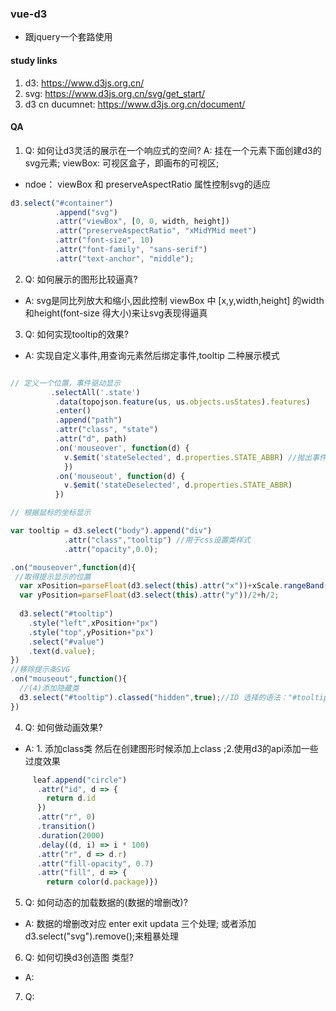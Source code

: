 ### vue-d3
- 跟jquery一个套路使用

#### study links
1. d3:  https://www.d3js.org.cn/
2. svg: https://www.d3js.org.cn/svg/get_start/
3. d3 cn ducumnet: https://www.d3js.org.cn/document/

#### QA
1. Q: 如何让d3灵活的展示在一个响应式的空间?
A: 挂在一个元素下面创建d3的svg元素; viewBox: 可视区盒子，即画布的可视区; 
- ndoe： viewBox 和 preserveAspectRatio 属性控制svg的适应
```js
d3.select("#container")
          .append("svg")
          .attr("viewBox", [0, 0, width, height])
          .attr("preserveAspectRatio", "xMidYMid meet")
          .attr("font-size", 10)
          .attr("font-family", "sans-serif")
          .attr("text-anchor", "middle");
```

2. Q: 如何展示的图形比较逼真?
- A: svg是同比列放大和缩小,因此控制 viewBox 中 [x,y,width,height] 的width 和height(font-size 得大小)来让svg表现得逼真

3. Q: 如何实现tooltip的效果?
- A:  实现自定义事件,用查询元素然后绑定事件,tooltip 二种展示模式
```js

// 定义一个位置，事件驱动显示
         .selectAll('.state')
          .data(topojson.feature(us, us.objects.usStates).features)
          .enter()
          .append("path")
          .attr("class", "state")
          .attr("d", path)
          .on('mouseover', function(d) {
            v.$emit('stateSelected', d.properties.STATE_ABBR) //抛出事件
      		})
          .on('mouseout', function(d) {
            v.$emit('stateDeselected', d.properties.STATE_ABBR)
          })

// 根据鼠标的坐标显示

var tooltip = d3.select("body").append("div")
            .attr("class","tooltip") //用于css设置类样式
            .attr("opacity",0.0);

.on("mouseover",function(d){
 //取得提示显示的位置
  var xPosition=parseFloat(d3.select(this).attr("x"))+xScale.rangeBand()/2;
  var yPosition=parseFloat(d3.select(this).attr("y"))/2+h/2;
 
  d3.select("#tooltip")
    .style("left",xPosition+"px")
    .style("top",yPosition+"px")
    .select("#value")
    .text(d.value);
})
//移除提示条SVG
.on("mouseout",function(){
  //(4)添加隐藏类
  d3.select("#tooltip").classed("hidden",true);//ID 选择的语法："#tooltip"
})

```

4. Q: 如何做动画效果?
- A: 1. 添加class类 然后在创建图形时候添加上class ;2.使用d3的api添加一些过度效果
```js
     leaf.append("circle")
      .attr("id", d => {
        return d.id
      })
      .attr("r", 0)
      .transition()
      .duration(2000)
      .delay((d, i) => i * 100)
      .attr("r", d => d.r)
      .attr("fill-opacity", 0.7)
      .attr("fill", d => { 
        return color(d.package)})
```

5. Q: 如何动态的加载数据的(数据的增删改)?
- A: 数据的增删改对应 enter exit  updata 三个处理; 或者添加  d3.select("svg").remove();来粗暴处理

6. Q: 如何切换d3创造图 类型?
- A: 


7. Q:
